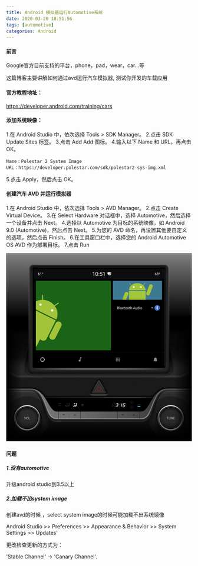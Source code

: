 ```yaml
---
title: Android 模拟器运行Automotive系统
date: 2020-03-20 18:51:56
tags: [automotive]
categories: Android
---
```


#### 前言

Google官方目前支持的平台，phone，pad，wear，car...等

这篇博客主要讲解如何通过avd运行汽车模拟器, 测试你开发的车载应用

<!--more-->



#### 官方教程地址：

https://developer.android.com/training/cars



#### 添加系统映像：

1.在 Android Studio 中，依次选择 Tools > SDK Manager。
2.点击 SDK Update Sites 标签。
3.点击 Add Add 图标。
4.输入以下 Name 和 URL，再点击 OK。

```
Name：Polestar 2 System Image
URL：https://developer.polestar.com/sdk/polestar2-sys-img.xml
```

5.点击 Apply，然后点击 OK。



#### 创建汽车 AVD 并运行模拟器

1.在 Android Studio 中，依次选择 Tools > AVD Manager。
2.点击 Create Virtual Device。
3.在 Select Hardware 对话框中，选择 Automotive，然后选择一个设备并点击 Next。
4.选择以 Automotive 为目标的系统映像，如 Android 9.0 (Automotive)，然后点击 Next。
5.为您的 AVD 命名，再设置其他要自定义的选项，然后点击 Finish。
6.在工具窗口栏中，选择您的 Android Automotive OS AVD 作为部署目标。
7.点击 Run

![loading-ag-172](androidautomotiverun/20200320185204.png)

#### 问题

##### 1.没有automotive

升级android studio到3.5以上



##### 2.加载不出system image

创建avd的时候 ，select system image的时候可能加载不出系统镜像

Android Studio >> Preferences >> Appearance & Behavior >> System Settings >> Updates'

更改检查更新的方式为：

'Stable Channel' -> 'Canary Channel'.

